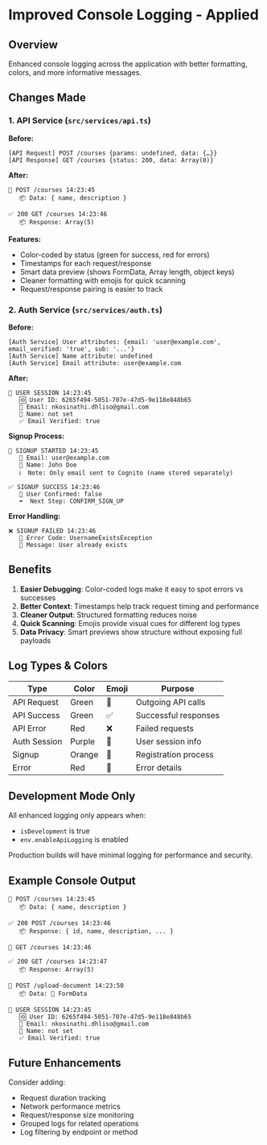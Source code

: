 # Improved Console Logging - Applied

## Overview
Enhanced console logging across the application with better formatting, colors, and more informative messages.

## Changes Made

### 1. API Service (`src/services/api.ts`)

**Before:**
```
[API Request] POST /courses {params: undefined, data: {…}}
[API Response] GET /courses {status: 200, data: Array(0)}
```

**After:**
```
🚀 POST /courses 14:23:45
   📦 Data: { name, description }

✅ 200 GET /courses 14:23:46
   📦 Response: Array(5)
```

**Features:**
- Color-coded by status (green for success, red for errors)
- Timestamps for each request/response
- Smart data preview (shows FormData, Array length, object keys)
- Cleaner formatting with emojis for quick scanning
- Request/response pairing is easier to track

### 2. Auth Service (`src/services/auth.ts`)

**Before:**
```
[Auth Service] User attributes: {email: 'user@example.com', email_verified: 'true', sub: '...'}
[Auth Service] Name attribute: undefined
[Auth Service] Email attribute: user@example.com
```

**After:**
```
👤 USER SESSION 14:23:45
   🆔 User ID: 6265f494-5051-707e-47d5-9e118e848b65
   📧 Email: nkosinathi.dhliso@gmail.com
   👤 Name: not set
   ✅ Email Verified: true
```

**Signup Process:**
```
📝 SIGNUP STARTED 14:23:45
   📧 Email: user@example.com
   👤 Name: John Doe
   ℹ️  Note: Only email sent to Cognito (name stored separately)

✅ SIGNUP SUCCESS 14:23:46
   🎯 User Confirmed: false
   ➡️  Next Step: CONFIRM_SIGN_UP
```

**Error Handling:**
```
❌ SIGNUP FAILED 14:23:46
   🔴 Error Code: UsernameExistsException
   💬 Message: User already exists
```

## Benefits

1. **Easier Debugging**: Color-coded logs make it easy to spot errors vs successes
2. **Better Context**: Timestamps help track request timing and performance
3. **Cleaner Output**: Structured formatting reduces noise
4. **Quick Scanning**: Emojis provide visual cues for different log types
5. **Data Privacy**: Smart previews show structure without exposing full payloads

## Log Types & Colors

| Type | Color | Emoji | Purpose |
|------|-------|-------|---------|
| API Request | Green | 🚀 | Outgoing API calls |
| API Success | Green | ✅ | Successful responses |
| API Error | Red | ❌ | Failed requests |
| Auth Session | Purple | 👤 | User session info |
| Signup | Orange | 📝 | Registration process |
| Error | Red | 🔴 | Error details |

## Development Mode Only

All enhanced logging only appears when:
- `isDevelopment` is true
- `env.enableApiLogging` is enabled

Production builds will have minimal logging for performance and security.

## Example Console Output

```
🚀 POST /courses 14:23:45
   📦 Data: { name, description }

✅ 200 POST /courses 14:23:46
   📦 Response: { id, name, description, ... }

🚀 GET /courses 14:23:46

✅ 200 GET /courses 14:23:47
   📦 Response: Array(5)

🚀 POST /upload-document 14:23:50
   📦 Data: 📎 FormData

👤 USER SESSION 14:23:45
   🆔 User ID: 6265f494-5051-707e-47d5-9e118e848b65
   📧 Email: nkosinathi.dhliso@gmail.com
   👤 Name: not set
   ✅ Email Verified: true
```

## Future Enhancements

Consider adding:
- Request duration tracking
- Network performance metrics
- Request/response size monitoring
- Grouped logs for related operations
- Log filtering by endpoint or method
